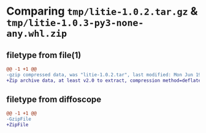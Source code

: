 # Comparing `tmp/litie-1.0.2.tar.gz` & `tmp/litie-1.0.3-py3-none-any.whl.zip`

## filetype from file(1)

```diff
@@ -1 +1 @@
-gzip compressed data, was "litie-1.0.2.tar", last modified: Mon Jun 19 14:04:46 2023, max compression
+Zip archive data, at least v2.0 to extract, compression method=deflate
```

## filetype from diffoscope

```diff
@@ -1 +1 @@
-GzipFile
+ZipFile
```

